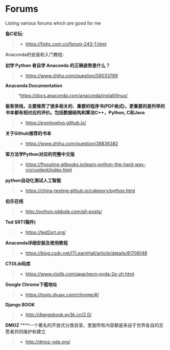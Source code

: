 # Forums
Listing various forums which are good for me

 **鱼C论坛:**
> * https://fishc.com.cn/forum-243-1.html

Anaconda的安装和入门教程:

**初学 Python 者自学 Anaconda 的正确姿势是什么？**

> * https://www.zhihu.com/question/58033789

**Anaconda Documentation**
> *https://docs.anaconda.com/anaconda/install/linux/

**极客侠栈，主要推荐了很多相关的、重要的程序书(PDF格式)，更重要的是列举的书本都有相对应的评价。包括数据结构和算法C++，Python, C和Java**

> * https://pymlovelyq.github.io/

**关于Github推荐的书本**

> * https://www.zhihu.com/question/38836382

**笨方法学Python对应的完整中文版**

> * https://flyouting.gitbooks.io/learn-python-the-hard-way-cn/content/index.html

**python自动化测试人工智能**

> * https://china-testing.github.io/category/python.html

**伯乐在线**

> * http://python.jobbole.com/all-posts/

**Ted SRT(稿件)**

> * https://ted2srt.org/

**Anaconda详细安装及使用教程**

> * https://blog.csdn.net/ITLearnHall/article/details/81708148

**CTOLib码库**

> * https://www.ctolib.com/apachecn-pyda-2e-zh.html

**Google Chrome下载地址**

> * https://tools.shuax.com/chrome/#/

**Django BOOK**

> * http://djangobook.py3k.cn/2.0/

**DMOZ**
****一个著名的开放式分类目录，里面所有内容都是来自于世界各自的志愿者共同维护和建立
> * http://dmoz-odp.org/
